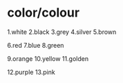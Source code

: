 # color/colour

1.white
2.black
3.grey
4.silver
5.brown

6.red
7.blue
8.green

9.orange
10.yellow
11.golden

12.purple
13.pink


